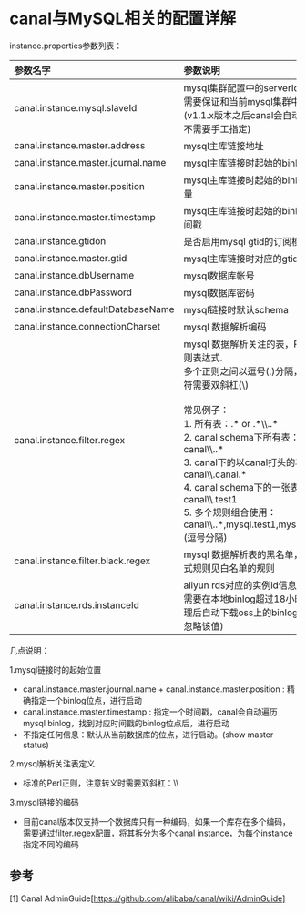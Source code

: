 # canal与MySQL相关的配置详解

instance.properties参数列表：

| 参数名字 |	参数说明 |	默认值 |
| :--------   | :-----  | :----  |
| canal.instance.mysql.slaveId	| mysql集群配置中的serverId概念，需要保证和当前mysql集群中id唯一 (v1.1.x版本之后canal会自动生成，不需要手工指定)	| 无
| canal.instance.master.address	| mysql主库链接地址	| 127.0.0.1:3306
| canal.instance.master.journal.name	| mysql主库链接时起始的binlog文件	| 无
| canal.instance.master.position	| mysql主库链接时起始的binlog偏移量	| 无
| canal.instance.master.timestamp	| mysql主库链接时起始的binlog的时间戳	| 无
| canal.instance.gtidon	| 是否启用mysql gtid的订阅模式	| false
| canal.instance.master.gtid	| mysql主库链接时对应的gtid位点	| 无
| canal.instance.dbUsername	| mysql数据库帐号	| canal
| canal.instance.dbPassword	| mysql数据库密码	| canal
| canal.instance.defaultDatabaseName	| mysql链接时默认schema	 
| canal.instance.connectionCharset	| mysql 数据解析编码	| UTF-8
| canal.instance.filter.regex	| mysql 数据解析关注的表，Perl正则表达式.<br>多个正则之间以逗号(,)分隔，转义符需要双斜杠(\\)<br><br>常见例子：<br>1.  所有表：.*   or  .\*\\\\..\*<br>2.  canal schema下所有表： canal\\\\..\*<br>3.  canal下的以canal打头的表：canal\\\\.canal.\*<br>4.  canal schema下的一张表：canal\\\\.test1<br>5.  多个规则组合使用：canal\\\\..\*,mysql.test1,mysql.test2 (逗号分隔) |  .\*\\\\..\* | 
|canal.instance.filter.black.regex	|mysql 数据解析表的黑名单，表达式规则见白名单的规则| 无 | 
|canal.instance.rds.instanceId	| aliyun rds对应的实例id信息(如果不需要在本地binlog超过18小时被清理后自动下载oss上的binlog，可以忽略该值)| 无
 

几点说明：

1.mysql链接时的起始位置

- canal.instance.master.journal.name +  canal.instance.master.position :  精确指定一个binlog位点，进行启动 
- canal.instance.master.timestamp :  指定一个时间戳，canal会自动遍历mysql binlog，找到对应时间戳的binlog位点后，进行启动
- 不指定任何信息：默认从当前数据库的位点，进行启动。(show master status)

2.mysql解析关注表定义
- 标准的Perl正则，注意转义时需要双斜杠：\\\

3.mysql链接的编码

- 目前canal版本仅支持一个数据库只有一种编码，如果一个库存在多个编码，需要通过filter.regex配置，将其拆分为多个canal instance，为每个instance指定不同的编码
 
## 参考
[1] Canal AdminGuide[https://github.com/alibaba/canal/wiki/AdminGuide]